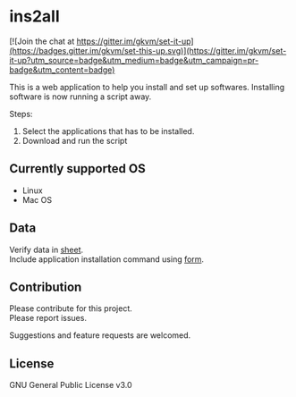 # ins2all

[![Join the chat at https://gitter.im/gkvm/set-it-up](https://badges.gitter.im/gkvm/set-this-up.svg)](https://gitter.im/gkvm/set-it-up?utm_source=badge&utm_medium=badge&utm_campaign=pr-badge&utm_content=badge)

This is a web application to help you install and set up softwares.
Installing software is now running a script away.

Steps:
1. Select the applications that has to be installed.
2. Download and run the script

## Currently supported OS
* Linux
* Mac OS

## Data
Verify data in <a href="https://docs.google.com/spreadsheets/d/1t5MBf9hsShJ7bAjHhPhSvM--fHeA4AmIqW1IuSJ6AUM/edit?usp=sharing">sheet</a>.
<br>
Include application installation command using <a href="https://docs.google.com/forms/d/e/1FAIpQLSfwDlvLuQLQ3pUsyd47zctHvXchsh4CN8dyz8TR7ZBQnQ4pDQ/viewform?usp=sf_link#start=invite">form</a>.

## Contribution
Please contribute for this project.<br>
Please report issues.

Suggestions and feature requests are welcomed.

## License
GNU General Public License v3.0
